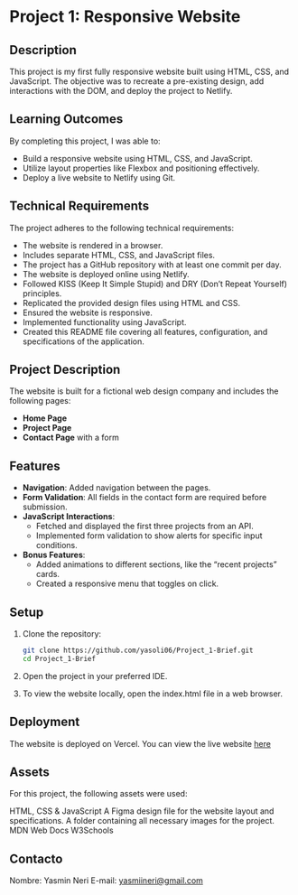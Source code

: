 # Project 1: Responsive Website

## Description

This project is my first fully responsive website built using HTML, CSS, and JavaScript. The objective was to recreate a pre-existing design, add interactions with the DOM, and deploy the project to Netlify.

## Learning Outcomes

By completing this project, I was able to:

- Build a responsive website using HTML, CSS, and JavaScript.
- Utilize layout properties like Flexbox and positioning effectively.
- Deploy a live website to Netlify using Git.

## Technical Requirements

The project adheres to the following technical requirements:

- The website is rendered in a browser.
- Includes separate HTML, CSS, and JavaScript files.
- The project has a GitHub repository with at least one commit per day.
- The website is deployed online using Netlify.
- Followed KISS (Keep It Simple Stupid) and DRY (Don’t Repeat Yourself) principles.
- Replicated the provided design files using HTML and CSS.
- Ensured the website is responsive.
- Implemented functionality using JavaScript.
- Created this README file covering all features, configuration, and specifications of the application.

## Project Description

The website is built for a fictional web design company and includes the following pages:

- **Home Page**
- **Project Page**
- **Contact Page** with a form

## Features

- **Navigation**: Added navigation between the pages.
- **Form Validation**: All fields in the contact form are required before submission.
- **JavaScript Interactions**:
  - Fetched and displayed the first three projects from an API.
  - Implemented form validation to show alerts for specific input conditions.
- **Bonus Features**:
  - Added animations to different sections, like the “recent projects” cards.
  - Created a responsive menu that toggles on click.

## Setup

1. Clone the repository:

   ```bash
   git clone https://github.com/yasoli06/Project_1-Brief.git
   cd Project_1-Brief

2. Open the project in your preferred IDE.

3. To view the website locally, open the index.html file in a web browser.

## Deployment
The website is deployed on Vercel. You can view the live website [here](https://vercel.com/yasmins-projects-080291b3/project-1-brief)

## Assets
For this project, the following assets were used:

HTML, CSS & JavaScript
A Figma design file for the website layout and specifications.
A folder containing all necessary images for the project.
MDN Web Docs
W3Schools

## Contacto

Nombre: Yasmin Neri
E-mail: yasmiineri@gmail.com

